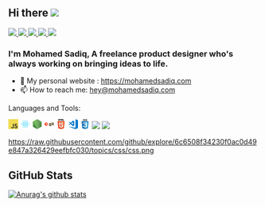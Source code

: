 ## Hi there <img src="https://camo.githubusercontent.com/e8e7b06ecf583bc040eb60e44eb5b8e0ecc5421320a92929ce21522dbc34c891/68747470733a2f2f6d656469612e67697068792e636f6d2f6d656469612f6876524a434c467a6361737252346961377a2f67697068792e676966"  width="30" >

<span>
  <a href="https://twitter.com/Mohamedsadiq_">
    <img src="https://raw.githubusercontent.com/peterthehan/peterthehan/master/assets/twitter.svg"  width="20" />
  </a>
</span>
<span>
  <a href="https://www.instagram.com/_mohamedsadiq/">
    <img src="https://cdn2.iconfinder.com/data/icons/social-media-2285/512/1_Instagram_colored_svg_1-512.png"  width="20" />
  </a>
</span>
<span>
  <a href="https://www.linkedin.com/in/mohamed-sadiqcom/">
    <img src="https://raw.githubusercontent.com/peterthehan/peterthehan/master/assets/linkedin.svg"  width="20" />
  </a>
</span>
<span>
  <a href="https://open.spotify.com/user/22sele5ncv2vqmzrtqe5snykq?si=LBkRjkLFRN-oV7dGD-DOZA">
    <img src="https://raw.githubusercontent.com/peterthehan/peterthehan/master/assets/spotify.svg"  width="20" />
  </a>
</span>
<span>
  <a href="https://web.facebook.com/mohamedsadiqcomd/">
    <img src="https://cdn1.iconfinder.com/data/icons/social-networks-15/512/facebook_network_logo-128.png"  width="20" />
  </a>
</span>


### I'm Mohamed Sadiq, A freelance product designer who's always working on bringing ideas to life.

- 🔭 My personal website : https://mohamedsadiq.com
- 📫 How to reach me: hey@mohamedsadiq.com

Languages and Tools:

<span>
  <a>
    <img    src="https://raw.githubusercontent.com/github/explore/80688e429a7d4ef2fca1e82350fe8e3517d3494d/topics/javascript/javascript.png"  width="20" />
  </a>
</span>

<span>
  <a>
    <img    src="https://raw.githubusercontent.com/github/explore/80688e429a7d4ef2fca1e82350fe8e3517d3494d/topics/react/react.png"  width="20" />
  </a>
</span>

<span>
  <a>
    <img    src="https://raw.githubusercontent.com/github/explore/80688e429a7d4ef2fca1e82350fe8e3517d3494d/topics/nodejs/nodejs.png"  width="20" />
  </a>
</span>


<span>
  <a>
    <img    src="https://raw.githubusercontent.com/github/explore/80688e429a7d4ef2fca1e82350fe8e3517d3494d/topics/git/git.png"  width="20" />
  </a>
</span>

<span>
  <a>
    <img    src="https://raw.githubusercontent.com/github/explore/80688e429a7d4ef2fca1e82350fe8e3517d3494d/topics/html/html.png"  width="20" />
  </a>
</span>

<span>
  <a>
    <img    src="https://raw.githubusercontent.com/github/explore/80688e429a7d4ef2fca1e82350fe8e3517d3494d/topics/visual-studio-code/visual-studio-code.png"  width="20" />
  </a>
</span>

<span>
  <a>
    <img    src="https://raw.githubusercontent.com/github/explore/6c6508f34230f0ac0d49e847a326429eefbfc030/topics/css/css.png"  width="20" />
  </a>
</span>

<span>
  <a>
    <img    src="https://codingthesmartway.com/wp-content/uploads/2019/02/gatsby-logo.png"  width="20" />
  </a>
</span>

<span>
  <a>
    <img    src="https://expressjs.com/images/express-facebook-share.png"  width="60" />
  </a>
</span>

https://raw.githubusercontent.com/github/explore/6c6508f34230f0ac0d49e847a326429eefbfc030/topics/css/css.png
## GitHub Stats
[![Anurag's github stats](https://github-readme-stats.vercel.app/api?username=mohamedsadiq)](https://github.com/anuraghazra/github-readme-stats)


<!--
![|312](https://i.ibb.co/Ch9Kh3w/desk.png)
## Most Used Languages
[![Top Langs](https://github-readme-stats.vercel.app/api/top-langs/?username=mohamedsadiq&layout=compact)](https://github.com/anuraghazra/github-readme-stats)

### Hi, I'm Mohamed Sadiq, Most of the time, I design user experienes. people often simply call them websites, applications, or platforms

This is my website :  [mohamedsadiq.com](https://mohamedsadiq.com/ "mohamedsadiq.com")

Reach out to me at  <hey@mohamedsadiq.com/>

### Currently
*  Product designer ( freelancer )
### Previously
*  Lead of product design at Mass
*  web designer at Shift
*  Freelancer web designer
*  Studied Mechanical Power Engineering


**mohamedsadiq/mohamedsadiq** is a ✨ _special_ ✨ repository because its `README.md` (this file) appears on your GitHub profile.

Here are some ideas to get you started:

- 🔭 I’m currently working on ...
- 🌱 I’m currently learning ...
- 👯 I’m looking to collaborate on ...
- 🤔 I’m looking for help with ...
- 💬 Ask me about ...
- 📫 How to reach me: ...
- 😄 Pronouns: ...
- ⚡ Fun fact: ...
-->
